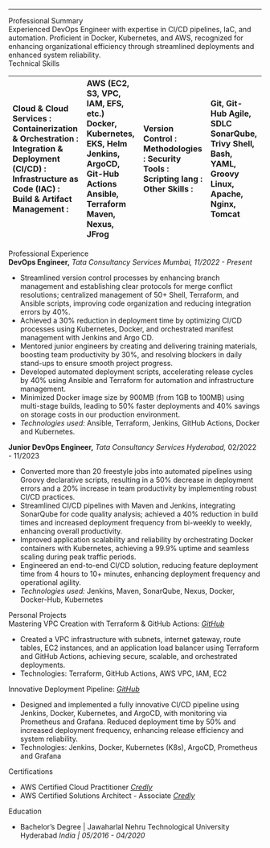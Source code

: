 ---

Professional Summary  
Experienced DevOps Engineer with expertise in CI/CD pipelines, IaC, and automation. Proficient in Docker, Kubernetes, and AWS, recognized for enhancing organizational efficiency through streamlined deployments and enhanced system reliability.  
Technical Skills

| Cloud & Cloud Services	: Containerization & Orchestration	: Integration & Deployment (CI/CD)	 :  Infrastructure as Code (IAC)	:  Build & Artifact Management	: | AWS (EC2, S3, VPC, IAM, EFS, etc.) Docker, Kubernetes, EKS, Helm Jenkins, ArgoCD, Git-Hub Actions Ansible, Terraform Maven, Nexus, JFrog | Version Control 	:  Methodologies 	: Security Tools	: Scripting lang	 :  Other Skills	:  | Git, Git-Hub Agile, SDLC SonarQube, Trivy Shell, Bash, YAML, Groovy Linux, Apache, Nginx, Tomcat |
| :---- | :---- | :---- | :---- |

Professional Experience  
**DevOps Engineer,** *Tata Consultancy Services	Mumbai, 11/2022 \- Present*

* Streamlined version control processes by enhancing branch management and establishing clear protocols for merge conflict resolutions; centralized management of 50+ Shell, Terraform, and Ansible scripts, improving code organization and reducing integration errors by 40%.  
* Achieved a 30% reduction in deployment time by optimizing CI/CD processes using Kubernetes, Docker, and orchestrated manifest management with Jenkins and Argo CD.  
* Mentored junior engineers by creating and delivering training materials, boosting team productivity by 30%, and resolving blockers in daily stand-ups to ensure smooth project progress.  
* Developed automated deployment scripts, accelerating release cycles by 40% using Ansible and Terraform for automation and infrastructure management.  
* Minimized Docker image size by 900MB (from 1GB to 100MB) using multi-stage builds, leading to 50% faster deployments and 40% savings on storage costs in our production environment.  
* *Technologies used:* Ansible, Terraform, Jenkins, GitHub Actions, Docker and Kubernetes.

**Junior DevOps Engineer,** *Tata Consultancy Services*	*Hyderabad,* 02/2022 \- 11/2023

* Converted more than 20 freestyle jobs into automated pipelines using Groovy declarative scripts, resulting in a 50% decrease in deployment errors and a 20% increase in team productivity by implementing robust CI/CD practices.  
* Streamlined CI/CD pipelines with Maven and Jenkins, integrating SonarQube for code quality analysis; achieved a 40% reduction in build times and increased deployment frequency from bi-weekly to weekly, enhancing overall productivity.  
* Improved application scalability and reliability by orchestrating Docker containers with Kubernetes, achieving a 99.9% uptime and seamless scaling during peak traffic periods.  
* Engineered an end-to-end CI/CD solution, reducing feature deployment time from 4 hours to 10+ minutes, enhancing deployment frequency and operational agility.  
* *Technologies used:* Jenkins, Maven, SonarQube, Nexus, Docker, Docker-Hub, Kubernetes

Personal Projects  
Mastering VPC Creation with Terraform & GitHub Actions:	[*GitHub*](https://github.com/naveensilver/VPC-Terraform-GitHub-Action.git)

* Created a VPC infrastructure with subnets, internet gateway, route tables, EC2 instances, and an application load balancer using Terraform and GitHub Actions, achieving secure, scalable, and orchestrated deployments.  
* Technologies: Terraform, GitHub Actions, AWS VPC, IAM, EC2

Innovative Deployment Pipeline:	[*GitHub*](https://github.com/naveensilver/End-2-End-Kubernetes-Three-Tier-DevSecOps-Project.git)

* Designed and implemented a fully innovative CI/CD pipeline using Jenkins, Docker, Kubernetes, and ArgoCD, with monitoring via Prometheus and Grafana. Reduced deployment time by 50% and increased deployment frequency, enhancing release efficiency and system reliability.  
* Technologies: Jenkins, Docker, Kubernetes (K8s), ArgoCD, Prometheus and Grafana

Certifications

* AWS Certified Cloud Practitioner	[*Credly*](https://www.credly.com/badges/d67f6acf-4fd9-4032-9190-a282913552de/public\_url)  
* AWS Certified Solutions Architect \- Associate	[*Credly*](https://www.credly.com/badges/67c32b74-9fab-4620-9dd9-a43d4511801b/public\_url)

Education

* Bachelor’s Degree | Jawaharlal Nehru Technological University Hyderabad 	*India | 05/2016 \- 04/2020*
